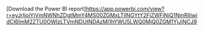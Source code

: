 [Download the Power BI report]https://app.powerbi.com/view?r=eyJrIjoiYjVmNWNhZDgtMmY4MS00ZGMxLTllNGYtY2FjZWFiNjQ1NmRlIiwidCI6ImM2ZTU0OWIzLTVmNDUtNDAzMi1hYWU5LWQ0MjQ0ZGM1YjJjNCJ9
